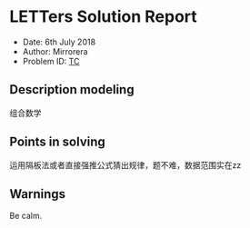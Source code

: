 
# LETTers Solution Report

- Date: 6th July 2018
- Author: Mirrorera
- Problem ID: [TC](https://www.nowcoder.com/acm/contest/144/C)

## Description modeling
组合数学 

## Points in solving
运用隔板法或者直接强推公式猜出规律，题不难，数据范围实在zz

## Warnings
Be calm.
